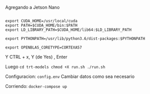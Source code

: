 Agregando a Jetson Nano
```nano ~/.bashrc

export CUDA_HOME=/usr/local/cuda 
export PATH=$CUDA_HOME/bin:$PATH 
export LD_LIBRARY_PATH=$CUDA_HOME/lib64:$LD_LIBRARY_PATH

export PYTHONPATH=/usr/lib/python3.6/dist-packages:$PYTHONPATH

export OPENBLAS_CORETYPE=CORTEXA57
```
Y CTRL + x, Y (de Yes) , Enter

Luego
`cd trt-models
chmod +X run.sh
./run.sh
`

Configuracion:
`config.env`
Cambiar datos como sea necesario

Corriendo:
`docker-compose up`


